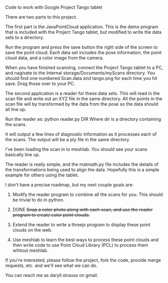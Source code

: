 
Code to work with Google Project Tango tablet

There are two parts to this project.

The first part is the JavaPointCloud application. This is the demo program
that is included with the Project Tango tablet, but modified to write the
data sets to a directory.

Run the program and press the save button the right side of the screen to
save the point cloud. Each data set includes the pose information, the
point cloud data, and a color image from the camera.

When you have finished scanning, connect the Project Tango tablet to a PC,
and nagivate to the Internal storage/Documents/myScans directory. You should
find one numbered Scan<N>.data and tango<N>.png for each time you hit save. Drag those over to your PC.

The second application is a reader for these data sets. This will read in the
scan file and write out an XYZ file in the same directory. All the points in
the scan file will by transformed by the data from the pose so the data should
all line up.

Run the reader as:
    python reader.py DIR
Where dir is a directory containing the scans.

It will output a few lines of diagnostic information as it processes each of the scans. The output will be a ply file in the same directory.

I've been loading the scan in to meshlab. You should see your scans basically line up.

The reader is really simple, and the matmath.py file includes the details of
the transformations being used to align the data. Hopefully this is a simple
example for others using the tablet.

I don't have a precise roadmap, but my next couple goals are:

1) Modify the reader program to combine all the scans for you. This should be
trivial to do in python.

2) DONE ~~Snap a color photo along with each scan, and use the reader program
to create color point clouds.~~

3) Extend the reader to write a threejs program to display these point clouds
on the web.

4) Use meshlab to learn the best ways to process these point clouds and then
write code to use Point Cloud Library (PCL) to process them wihtout meshlab.

If you're interested, please follow the project, fork the code, provide merge
requests, etc. and we'll see what we can do.

You can reach me as daryll.strauss on gmail.
